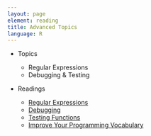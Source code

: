 ```yaml
---
layout: page
element: reading
title: Advanced Topics
language: R
---
```


* Topics

  * Regular Expressions
  * Debugging & Testing

* Readings

  * [Regular Expressions](http://stat545-ubc.github.io/block022_regular-expression.html)
  * [Debugging](http://adv-r.had.co.nz/Exceptions-Debugging.html)
  * [Testing Functions](http://swcarpentry.github.io/r-novice-inflammation/02-func-R.html)
  * [Improve Your Programming Vocabulary](http://adv-r.had.co.nz/Vocabulary.html)